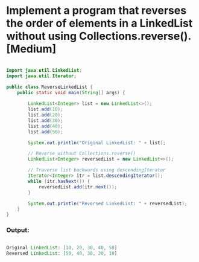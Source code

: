 # Implement a program that reverses the order of elements in a LinkedList without using Collections.reverse(). [Medium]

```java

import java.util.LinkedList;
import java.util.Iterator;

public class ReverseLinkedList {
    public static void main(String[] args) {
        
        LinkedList<Integer> list = new LinkedList<>();
        list.add(10);
        list.add(20);
        list.add(30);
        list.add(40);
        list.add(50);

        System.out.println("Original LinkedList: " + list);

        // Reverse without Collections.reverse()
        LinkedList<Integer> reversedList = new LinkedList<>();

        // Traverse list backwards using descendingIterator
        Iterator<Integer> itr = list.descendingIterator();
        while (itr.hasNext()) {
            reversedList.add(itr.next());
        }

        System.out.println("Reversed LinkedList: " + reversedList);
    }
}


```

### Output:

```java

Original LinkedList: [10, 20, 30, 40, 50]
Reversed LinkedList: [50, 40, 30, 20, 10]

```
